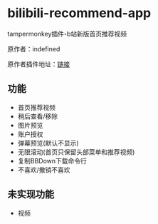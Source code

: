 # bilibili-recommend-app

tampermonkey插件-b站新版首页推荐视频

原作者：indefined

原作者插件地址：[链接](https://greasyfork.org/zh-CN/scripts/368446-bilibili%E7%BD%91%E9%A1%B5%E7%AB%AF%E6%B7%BB%E5%8A%A0app%E9%A6%96%E9%A1%B5%E6%8E%A8%E8%8D%90)

## 功能

- 首页推荐视频
- 稍后查看/移除
- 图片预览
- 账户授权
- 弹幕预览(默认不显示)
- 无限滚动(首页只保留头部菜单和推荐视频)
- 复制BBDown下载命令行
- 不喜欢/撤销不喜欢

## 未实现功能

- 视频
